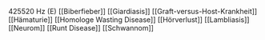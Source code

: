 425520 Hz (E)
[[Biberfieber]]
[[Giardiasis]]
[[Graft-versus-Host-Krankheit]]
[[Hämaturie]]
[[Homologe Wasting Disease]]
[[Hörverlust]]
[[Lambliasis]]
[[Neurom]]
[[Runt Disease]]
[[Schwannom]]